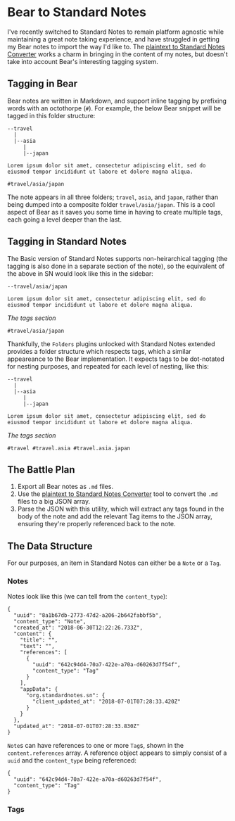 # Bear to Standard Notes

I've recently switched to Standard Notes to remain platform agnostic while maintaining a great note taking experience, and have struggled in getting my Bear notes to import the way I'd like to. The [plaintext to Standard Notes Converter](https://dashboard.standardnotes.org/tools) works a charm in bringing in the content of my notes, but doesn't take into account Bear's interesting tagging system.

## Tagging in Bear

Bear notes are written in Markdown, and support inline tagging by prefixing words with an octothorpe (`#`). For example, the below Bear snippet will be tagged in this folder structure:

```
--travel
  |
  |--asia
     |
     |--japan
```

```
Lorem ipsum dolor sit amet, consectetur adipiscing elit, sed do eiusmod tempor incididunt ut labore et dolore magna aliqua.

#travel/asia/japan
```

The note appears in all three folders; `travel`, `asia`, and `japan`, rather than being dumped into a composite folder `travel/asia/japan`. This is a cool aspect of Bear as it saves you some time in having to create multiple tags, each going a level deeper than the last.

## Tagging in Standard Notes

The Basic version of Standard Notes supports non-heirarchical tagging (the tagging is also done in a separate section of the note), so the equivalent of the above in SN would look like this in the sidebar:

```
--travel/asia/japan
```

```
Lorem ipsum dolor sit amet, consectetur adipiscing elit, sed do eiusmod tempor incididunt ut labore et dolore magna aliqua.
```

*The tags section*
```
#travel/asia/japan
```

Thankfully, the `Folders` plugins unlocked with Standard Notes extended provides a folder structure which respects tags, which a similar appeareance to the Bear implementation. It expects tags to be dot-notated for nesting purposes, and repeated for each level of nesting, like this:

```
--travel
  |
  |--asia
     |
     |--japan
```

```
Lorem ipsum dolor sit amet, consectetur adipiscing elit, sed do eiusmod tempor incididunt ut labore et dolore magna aliqua.
```

*The tags section*
```
#travel #travel.asia #travel.asia.japan
```

## The Battle Plan

1. Export all Bear notes as `.md` files.
2. Use the [plaintext to Standard Notes Converter](https://dashboard.standardnotes.org/tools) tool to convert the `.md` files to a big JSON array.
3. Parse the JSON with this utility, which will extract any tags found in the body of the note and add the relevant Tag items to the JSON array, ensuring they're properly referenced back to the note.

## The Data Structure

For our purposes, an item in Standard Notes can either be a `Note` or a `Tag`.

### Notes

Notes look like this (we can tell from the `content_type`):

```
{
  "uuid": "8a1b67db-2773-47d2-a206-2b642fabbf5b",
  "content_type": "Note",
  "created_at": "2018-06-30T12:22:26.733Z",
  "content": {
    "title": "",
    "text": "",
    "references": [
      {
        "uuid": "642c94d4-70a7-422e-a70a-d60263d7f54f",
        "content_type": "Tag"
      }
    ],
    "appData": {
      "org.standardnotes.sn": {
        "client_updated_at": "2018-07-01T07:28:33.420Z"
      }
    }
  },
  "updated_at": "2018-07-01T07:28:33.830Z"
}
```

`Note`s can have references to one or more `Tag`s, shown in the `content.references` array. A reference object appears to simply consist of a `uuid` and the `content_type` being referenced:

```
{
  "uuid": "642c94d4-70a7-422e-a70a-d60263d7f54f",
  "content_type": "Tag"
} 
```

### Tags


